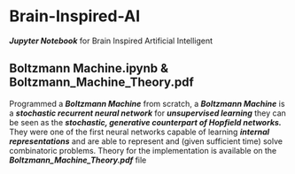 # Brain-Inspired-AI

**_Jupyter Notebook_** for Brain Inspired Artificial Intelligent 

## Boltzmann Machine.ipynb & Boltzmann_Machine_Theory.pdf

Programmed a **_Boltzmann Machine_** from scratch, a **_Boltzmann Machine_** is a **_stochastic recurrent neural network_** for **_unsupervised learning_** they can be seen as the **_stochastic, generative counterpart of Hopfield networks._** They were one of the first neural networks capable of learning **_internal representations_** and are able to represent and (given sufficient time) solve combinatoric problems. Theory for the implementation is available on the **_Boltzmann_Machine_Theory.pdf_** file
